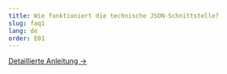 ```yaml
---
title: Wie funktioniert die technische JSON-Schnittstelle?
slug: faq1
lang: de
order: E01
---
```


[Detaillierte Anleitung ->](https://pfadi.swiss/de/publikationen-downloads/downloads/detail/159/midata-json-schnittstelle/)
